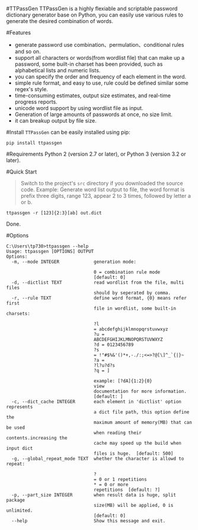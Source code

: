 #TTPassGen
TTPassGen is a highly flexiable and scriptable password dictionary generator base on Python, you can easily use various rules to generate the desired combination of words.

#Features
- generate password use combination、permulation、conditional rules and so on.
- support all characters or words(from wordlist file) that can make up a password, some built-in charset has been provided, such as alphabetical lists and numeric lists.
- you can specify the order and frequency of each element in the word.
- simple rule format, and easy to use, rule could be defined similar some regex's style.
- time-consuming estimates, output size estimates, and real-time progress reports.
- unicode word support by using wordlist file as input.
- Generation of large amounts of passwords at once, no size limit.
- it can breakup output by file size.

#Install
`TTPassGen` can be easily installed using pip:
```
pip install ttpassgen
```

#Requirements
Python 2 (version 2.7 or later), or Python 3 (version 3.2 or later).

#Quick Start
> Switch to the project's `src` directory if you downloaded the source code.
Example: Generate word list output to file, the word format is prefix three digits, range 123, appear 2 to 3 times, followed by letter a or b.
```
ttpassgen -r [123]{2:3}[ab] out.dict
```
Done.

#Options
```
C:\Users\tp730>ttpassgen --help
Usage: ttpassgen [OPTIONS] OUTPUT
Options:
  -m, --mode INTEGER             generation mode:

                                 0 = combination rule mode
                                 [default: 0]
  -d, --dictlist TEXT            read wordlist from the file, multi files
                                 should by seperated by comma.
  -r, --rule TEXT                define word format, {0} means refer first
                                 file in wordlist, some built-in charsets:

                                 ?l
                                 = abcdefghijklmnopqrstuvwxyz
                                 ?u =
                                 ABCDEFGHIJKLMNOPQRSTUVWXYZ
                                 ?d = 0123456789
                                 ?s
                                 = !"#$%&'()*+,-./:;<=>?@[\]^_`{|}~
                                 ?a =
                                 ?l?u?d?s
                                 ?q = ]

                                 example: [?dA]{1:2}{0}
                                 view
                                 documentation for more information.
                                 [default: ]
  -c, --dict_cache INTEGER       each element in 'dictlist' option represents
                                 a dict file path, this option define the
                                 maximum amount of memory(MB) that can be used
                                 when reading their contents.increasing the
                                 cache may speed up the build when input dict
                                 files is huge.  [default: 500]
  -g, --global_repeat_mode TEXT  whether the character is allowd to repeat:

                                 ?
                                 = 0 or 1 repetitions
                                 * = 0 or more
                                 repetitions  [default: ?]
  -p, --part_size INTEGER        when result data is huge, split package
                                 size(MB) will be applied, 0 is unlimited.
                                 [default: 0]
  --help                         Show this message and exit.
```


